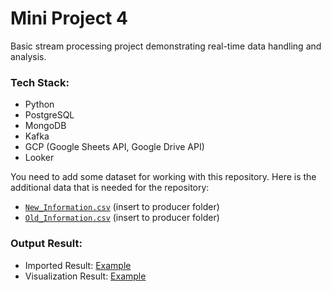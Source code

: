 # Mini Project 4

Basic stream processing project demonstrating real-time data handling and analysis.

### Tech Stack:

- Python
- PostgreSQL
- MongoDB
- Kafka
- GCP (Google Sheets API, Google Drive API)
- Looker

You need to add some dataset for working with this repository. Here is the additional data that is needed for the repository:

- [`New_Information.csv`](https://drive.google.com/file/d/1HifkiaDpdeXsRJGvYC1RMz_mMqEgRKkT/view?usp=drive_link) (insert to producer folder)
- [`Old_Information.csv`](https://drive.google.com/file/d/1Eo03SfHZz-EQOM_D45b29lqjUotoUQUP/view?usp=drive_link) (insert to producer folder)

### Output Result:
- Imported Result: [Example](https://docs.google.com/spreadsheets/d/17t93HF-Cejcc8R-Y4BycH5V6QxvXJppoysA9pGa3xyc/edit?usp=sharing)
- Visualization Result: [Example](https://lookerstudio.google.com/u/0/reporting/35d31551-d107-4a04-a62f-8a7638553eaa)
